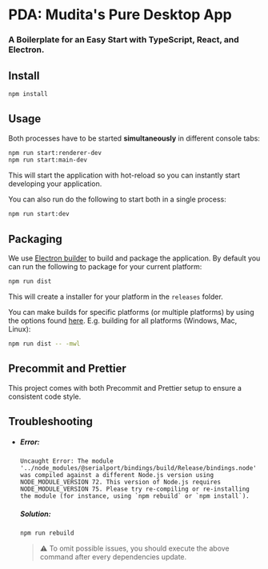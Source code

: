 # PDA: Mudita's Pure Desktop App

### A Boilerplate for an Easy Start with TypeScript, React, and Electron.

## Install

```bash
npm install
```

## Usage

Both processes have to be started **simultaneously** in different console tabs:

```bash
npm run start:renderer-dev
npm run start:main-dev
```

This will start the application with hot-reload so you can instantly start developing your application.

You can also run do the following to start both in a single process:

```bash
npm run start:dev
```

## Packaging

We use [Electron builder](https://www.electron.build/) to build and package the application. By default you can run the following to package for your current platform:

```bash
npm run dist
```

This will create a installer for your platform in the `releases` folder.

You can make builds for specific platforms (or multiple platforms) by using the options found [here](https://www.electron.build/cli). E.g. building for all platforms (Windows, Mac, Linux):

```bash
npm run dist -- -mwl
```

## Precommit and Prettier

This project comes with both Precommit and Prettier setup to ensure a consistent code style.

## Troubleshooting

- ##### Error:
  ```
  Uncaught Error: The module '../node_modules/@serialport/bindings/build/Release/bindings.node'
  was compiled against a different Node.js version using
  NODE_MODULE_VERSION 72. This version of Node.js requires
  NODE_MODULE_VERSION 75. Please try re-compiling or re-installing
  the module (for instance, using `npm rebuild` or `npm install`).
  ```
  ##### Solution:
  ```bash
  npm run rebuild
  ```
  > :warning: To omit possible issues, you should execute the above command after every dependencies update.
